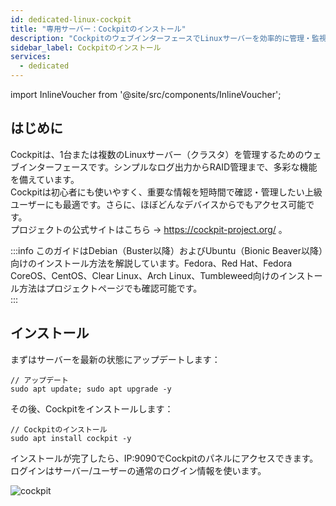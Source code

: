 ```yaml
---
id: dedicated-linux-cockpit
title: "専用サーバー：Cockpitのインストール"
description: "CockpitのウェブインターフェースでLinuxサーバーを効率的に管理・監視する方法を発見 → 今すぐ詳しく学ぼう"
sidebar_label: Cockpitのインストール
services:
  - dedicated
---
```


import InlineVoucher from '@site/src/components/InlineVoucher';

## はじめに

Cockpitは、1台または複数のLinuxサーバー（クラスタ）を管理するためのウェブインターフェースです。シンプルなログ出力からRAID管理まで、多彩な機能を備えています。  
Cockpitは初心者にも使いやすく、重要な情報を短時間で確認・管理したい上級ユーザーにも最適です。さらに、ほぼどんなデバイスからでもアクセス可能です。  
プロジェクトの公式サイトはこちら → https://cockpit-project.org/ 。

:::info
このガイドはDebian（Buster以降）およびUbuntu（Bionic Beaver以降）向けのインストール方法を解説しています。Fedora、Red Hat、Fedora CoreOS、CentOS、Clear Linux、Arch Linux、Tumbleweed向けのインストール方法はプロジェクトページでも確認可能です。  
:::

<InlineVoucher />

## インストール

まずはサーバーを最新の状態にアップデートします：
```
// アップデート
sudo apt update; sudo apt upgrade -y
```
その後、Cockpitをインストールします：
```
// Cockpitのインストール
sudo apt install cockpit -y
```
インストールが完了したら、IP:9090でCockpitのパネルにアクセスできます。  
ログインはサーバー/ユーザーの通常のログイン情報を使います。  

![cockpit](https://screensaver01.zap-hosting.com/index.php/s/iobBy6s7gDJ4Zxm/preview)

<InlineVoucher />